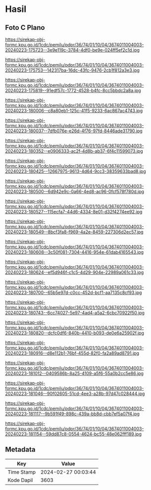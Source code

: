 # Hasil

## Foto C Plano

https://sirekap-obj-formc.kpu.go.id/1cdc/pemilu/pdpr/36/74/01/10/04/3674011004003-20240223-175723--3e9e119c-3784-4df0-be9e-024ff5ef2c1d.jpg

https://sirekap-obj-formc.kpu.go.id/1cdc/pemilu/pdpr/36/74/01/10/04/3674011004003-20240223-175753--142317ba-16dc-43fc-9476-2cb1f812a3e3.jpg

https://sirekap-obj-formc.kpu.go.id/1cdc/pemilu/pdpr/36/74/01/10/04/3674011004003-20240223-175819--91edf57c-1772-4528-b4fc-8cc5bbdc2a8a.jpg

https://sirekap-obj-formc.kpu.go.id/1cdc/pemilu/pdpr/36/74/01/10/04/3674011004003-20240223-180006--c8a80eb1-125c-41f5-9233-6ac867ac4743.jpg

https://sirekap-obj-formc.kpu.go.id/1cdc/pemilu/pdpr/36/74/01/10/04/3674011004003-20240223-180037--7dfb076e-e26d-4f76-97fd-8446ade31790.jpg

https://sirekap-obj-formc.kpu.go.id/1cdc/pemilu/pdpr/36/74/01/10/04/3674011004003-20240223-180352--e0906333-ac2f-4d8b-ab37-6f4c11599073.jpg

https://sirekap-obj-formc.kpu.go.id/1cdc/pemilu/pdpr/36/74/01/10/04/3674011004003-20240223-180425--12667975-9613-4d64-9cc3-38359633bad8.jpg

https://sirekap-obj-formc.kpu.go.id/1cdc/pemilu/pdpr/36/74/01/10/04/3674011004003-20240223-180500--6d942e9c-0a66-4ed8-ac96-0fcf578f780d.jpg

https://sirekap-obj-formc.kpu.go.id/1cdc/pemilu/pdpr/36/74/01/10/04/3674011004003-20240223-180527--115ecfa7-44d6-4334-8e01-d32f4274ee92.jpg

https://sirekap-obj-formc.kpu.go.id/1cdc/pemilu/pdpr/36/74/01/10/04/3674011004003-20240223-180549--8bcf3fa8-f969-4a2e-8459-227306d2ec57.jpg

https://sirekap-obj-formc.kpu.go.id/1cdc/pemilu/pdpr/36/74/01/10/04/3674011004003-20240223-180608--3c50f081-7304-4416-954e-61dab4165543.jpg

https://sirekap-obj-formc.kpu.go.id/1cdc/pemilu/pdpr/36/74/01/10/04/3674011004003-20240223-180624--ef5d946f-c1c5-4d29-904e-22989a061c33.jpg

https://sirekap-obj-formc.kpu.go.id/1cdc/pemilu/pdpr/36/74/01/10/04/3674011004003-20240223-180700--65b5e97d-c0cc-452d-bcf1-aa7135c8cf93.jpg

https://sirekap-obj-formc.kpu.go.id/1cdc/pemilu/pdpr/36/74/01/10/04/3674011004003-20240223-180743--6cc74027-5e97-4ad4-a5a2-6cbc70922f50.jpg

https://sirekap-obj-formc.kpu.go.id/1cdc/pemilu/pdpr/36/74/01/10/04/3674011004003-20240223-180820--dcfc0df6-840b-4410-b093-de0e6a25902f.jpg

https://sirekap-obj-formc.kpu.go.id/1cdc/pemilu/pdpr/36/74/01/10/04/3674011004003-20240223-180916--d8e112b1-76bf-455d-82f0-fa2a89ad8791.jpg

https://sirekap-obj-formc.kpu.go.id/1cdc/pemilu/pdpr/36/74/01/10/04/3674011004003-20240223-181012--0409586b-8a25-4109-a5f6-55a0b2cc5e86.jpg

https://sirekap-obj-formc.kpu.go.id/1cdc/pemilu/pdpr/36/74/01/10/04/3674011004003-20240223-181046--90f02605-51cd-4ee3-a28b-97d47c028444.jpg

https://sirekap-obj-formc.kpu.go.id/1cdc/pemilu/pdpr/36/74/01/10/04/3674011004003-20240223-181117--9b591f49-898c-439a-bb8d-cbb7ef5a07f4.jpg

https://sirekap-obj-formc.kpu.go.id/1cdc/pemilu/pdpr/36/74/01/10/04/3674011004003-20240223-181154--59dd87c8-0554-4624-bc55-48e062fff189.jpg


## Metadata

| Key        | Value               |
| ---------- | ------------------- |
| Time Stamp | 2024-02-27 00:03:44 |
| Kode Dapil | 3603                |



